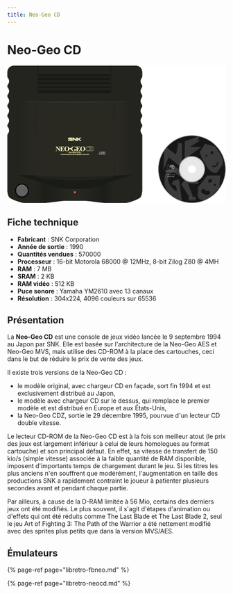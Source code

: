 ```yaml
---
title: Neo-Geo CD
---
```


# Neo-Geo CD

![](/migration-images/emulateurs/consoles-de-salon/neo-geo-cd/image%20%28132%29.png)

## Fiche technique

* **Fabricant** : SNK Corporation
* **Année de sortie** : 1990
* **Quantités vendues** : 570000
* **Processeur** : 16-bit Motorola 68000 @ 12MHz, 8-bit Zilog Z80 @ 4MH
* **RAM** : 7 MB
* **SRAM** : 2 KB
* **RAM vidéo** : 512 KB
* **Puce sonore** : Yamaha YM2610 avec 13 canaux
* **Résolution** : 304x224, 4096 couleurs sur 65536

## Présentation

La **Neo-Geo CD** est une console de jeux vidéo lancée le 9 septembre 1994 au Japon par SNK. Elle est basée sur l'architecture de la Neo-Geo AES et Neo-Geo MVS, mais utilise des CD-ROM à la place des cartouches, ceci dans le but de réduire le prix de vente des jeux.

Il existe trois versions de la Neo-Geo CD :

* le modèle original, avec chargeur CD en façade, sort fin 1994 et est exclusivement distribué au Japon,
* le modèle avec chargeur CD sur le dessus, qui remplace le premier modèle et est distribué en Europe et aux États-Unis,
* la Neo-Geo CDZ, sortie le 29 décembre 1995, pourvue d'un lecteur CD double vitesse.

Le lecteur CD-ROM de la Neo-Geo CD est à la fois son meilleur atout \(le prix des jeux est largement inférieur à celui de leurs homologues au format cartouche\) et son principal défaut. En effet, sa vitesse de transfert de 150 kio/s \(simple vitesse\) associée à la faible quantité de RAM disponible, imposent d'importants temps de chargement durant le jeu. Si les titres les plus anciens n'en souffrent que modérément, l'augmentation en taille des productions SNK a rapidement contraint le joueur à patienter plusieurs secondes avant et pendant chaque partie.

Par ailleurs, à cause de la D-RAM limitée à 56 Mio, certains des derniers jeux ont été modifiés. Le plus souvent, il s'agit d'étapes d'animation ou d'effets qui ont été réduits comme The Last Blade et The Last Blade 2, seul le jeu Art of Fighting 3: The Path of the Warrior a été nettement modifié avec des sprites plus petits que dans la version MVS/AES.

## Émulateurs

{% page-ref page="libretro-fbneo.md" %}

{% page-ref page="libretro-neocd.md" %}

